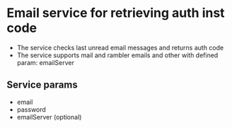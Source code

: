 # Email service for retrieving auth inst code

 - The service checks last unread email messages and returns auth code
 - The service supports mail and rambler emails and other with defined param: emailServer

## Service params

 * email
 * password
 * emailServer (optional)
